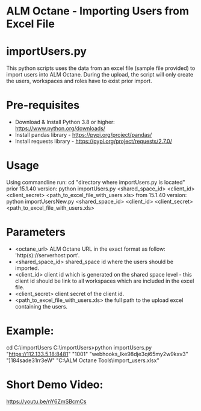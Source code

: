 # ALM Octane - Importing Users from Excel File
# importUsers.py
This python scripts uses the data from an excel file (sample file provided) to import users into ALM Octane. During the upload, the script will only create the users, workspaces and roles have to exist prior import. 

# Pre-requisites
- Download & Install Python 3.8 or higher: https://www.python.org/downloads/
- Install pandas library - https://pypi.org/project/pandas/
- Install requests library - https://pypi.org/project/requests/2.7.0/

# Usage
Using commandline run:
cd "directory where importUsers.py is located"
prior 15.1.40 version:
  python importUsers.py <url> <shared_space_id> <client_id> <client_secret> <path_to_excel_file_with_users.xls>
from 15.1.40 version:
  python importUsersNew.py <url> <shared_space_id> <client_id> <client_secret> <path_to_excel_file_with_users.xls>
  

# Parameters
- <octane_url> ALM Octane URL in the exact format as follow: 'http(s)://serverhost:port'.
- <shared_space_id> shared_space id where the users should be imported.
- <client_id> client id which is generated on the shared space level - this client id should be link to all workspaces which are included in the excel file.
- <client_secret> client secret of the client id.
- <path_to_excel_file_with_users.xls> the full path to the upload excel containing the users.

# Example: 
cd C:\importUsers
C:\importUsers>python importUsers.py "https://112.133.5.18:8481" "1001" "webhooks_lke98dje3qi65my2w9kxv3" ")184sade31rr3eW" "C:\\ALM Octane Tools\\import_users.xlsx"

# Short Demo Video:
https://youtu.be/nY6ZmSBcmCs
